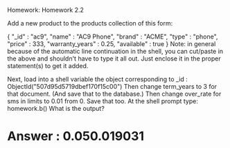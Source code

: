 Homework: Homework 2.2

Add a new product to the products collection of this form:

{
	"_id" : "ac9",
	"name" : "AC9 Phone",
	"brand" : "ACME",
	"type" : "phone",
	"price" : 333,
	"warranty_years" : 0.25,
	"available" : true
}
Note: in general because of the automatic line continuation in the shell, you can cut/paste in the above and shouldn't have to type it all out. Just enclose it in the proper statement(s) to get it added.

Next, load into a shell variable the object corresponding to
_id : ObjectId("507d95d5719dbef170f15c00")
Then change term_years to 3 for that document. (And save that to the database.)
Then change over_rate for sms in limits to 0.01 from 0. Save that too.
At the shell prompt type:
homework.b()
What is the output?

# Answer : 0.050.019031

